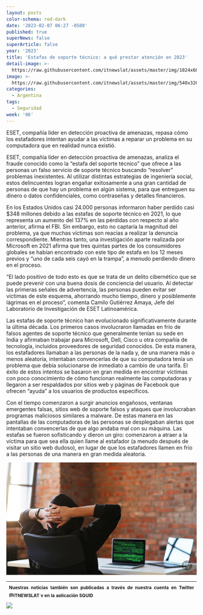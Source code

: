```yaml
---
layout: posts
color-schema: red-dark
date: '2023-02-07 06:27 -0500'
published: true
superNews: false
superArticle: false
year: '2023'
title: 'Estafas de soporte técnico: a qué prestar atención en 2023'
detail-image: >-
  https://raw.githubusercontent.com/itnewslat/assets/master/img/1024x680/hacker-en-laptop-g.jpg
image: >-
  https://raw.githubusercontent.com/itnewslat/assets/master/img/540x320/hacker-en-laptop-p.jpg
categories:
  - Argentina
tags:
  - Seguridad
week: '06'
---
```

ESET, compañía líder en detección proactiva de amenazas, repasa cómo los estafadores intentan ayudar a las víctimas a reparar un problema en su computadora que en realidad nunca existió.

ESET, compañía líder en detección proactiva de amenazas, analiza el fraude conocido como la “estafa del soporte técnico” que ofrece a las personas un falso servicio de soporte técnico buscando “resolver” problemas inexistentes. Al utilizar distintas estrategias de ingeniería social, estos delincuentes logran engañar exitosamente a una gran cantidad de personas de que hay un problema en algún sistema, para que entreguen su dinero o datos confidenciales, como contraseñas y detalles financieros.
 
En los Estados Unidos casi 24.000 personas informaron haber perdido casi $348 millones debido a las estafas de soporte técnico en 2021, lo que representa un aumento del 137% en las pérdidas con respecto al año anterior, afirma el FBI. Sin embargo, esto no captaría la magnitud del problema, ya que muchas víctimas son reacias a realizar la denuncia correspondiente. Mientras tanto, una investigación aparte realizada por Microsoft en 2021 afirma que tres quintas partes de los consumidores globales se habían encontrado con este tipo de estafa en los 12 meses previos y “uno de cada seis cayó en la trampa”, a menudo perdiendo dinero en el proceso.
 
“El lado positivo de todo esto es que se trata de un delito cibernético que se puede prevenir con una buena dosis de conciencia del usuario. Al detectar las primeras señales de advertencia, las personas pueden evitar ser víctimas de este esquema, ahorrando mucho tiempo, dinero y posiblemente lágrimas en el proceso”, comenta Camilo Gutiérrez Amaya, Jefe del Laboratorio de Investigación de ESET Latinoamérica.
 
Las estafas de soporte técnico han evolucionado significativamente durante la última década. Los primeros casos involucraron llamadas en frío de falsos agentes de soporte técnico que generalmente tenían su sede en India y afirmaban trabajar para Microsoft, Dell, Cisco u otra compañía de tecnología, incluidos proveedores de seguridad conocidos. De esta manera, los estafadores llamaban a las personas de la nada y, de una manera más o menos aleatoria, intentaban convencerlas de que su computadora tenía un problema que debía solucionarse de inmediato a cambio de una tarifa. El éxito de estos intentos se basaron en gran medida en encontrar víctimas con poco conocimiento de cómo funcionan realmente las computadoras y llegaron a ser respaldados por sitios web y páginas de Facebook que ofrecen “ayuda” a los usuarios de productos específicos.
 
Con el tiempo comenzaron a surgir anuncios engañosos, ventanas emergentes falsas, sitios web de soporte falsos y ataques que involucraban programas maliciosos similares a malware. De estas manera en las pantallas de las computadoras de las personas se desplegaban alertas que intentaban convencerlas de que algo andaba mal con su máquina. Las estafas se fueron sofisticando y dieron un giro: comenzaron a atraer a la víctima para que sea ella quien llame al estafador (a menudo después de visitar un sitio web dudoso), en lugar de que los estafadores llamen en frío a las personas de una manera en gran medida aleatoria.

![](https://raw.githubusercontent.com/itnewslat/assets/master/img/540x320/hacker-en-laptop-p.jpg)

<table style="height: 42px;" width="569">
<tbody>
<tr>
<td style="text-align: justify;"><sub><strong>Nuestras noticias también son publicadas a través de nuestra cuenta en Twitter <a href="https://twitter.com/itnewslat?lang=es">@ITNEWSLAT</a> y en la aplicación <a href="https://squidapp.co/en/">SQUID</a></strong></sub></td>
</tr>
</tbody>
</table>

<img src="https://tracker.metricool.com/c3po.jpg?hash=56f88a41e39ab42c063cc51676587a04"/>